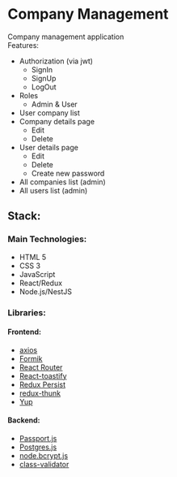 # Company Management
Company management application <br>
Features:
- Authorization (via jwt) 
  - SignIn
  - SignUp
  - LogOut
- Roles
  - Admin & User
- User company list
- Company details page
  - Edit
  - Delete
- User details page
  - Edit 
  - Delete
  - Create new password
- All companies list (admin)
- All users list (admin)
## Stack:
### Main Technologies:
- HTML 5
- CSS 3
- JavaScript
- React/Redux
- Node.js/NestJS
### Libraries:
#### Frontend:
- [axios](https://axios-http.com/ru/docs/intro)
- [Formik](https://formik.org)
- [React Router](https://reactrouter.com/en/main)
- [React-toastify](https://fkhadra.github.io/react-toastify/introduction)
- [Redux Persist](https://www.npmjs.com/package/redux-persist)
- [redux-thunk](https://github.com/reduxjs/redux-thunk)
- [Yup](https://github.com/jquense/yup)
#### Backend:
- [Passport.js](http://www.passportjs.org)
- [Postgres.js](https://www.npmjs.com/package/postgres)
- [node.bcrypt.js](https://www.npmjs.com/package/bcrypt)
- [class-validator](https://www.npmjs.com/package/class-validator)
